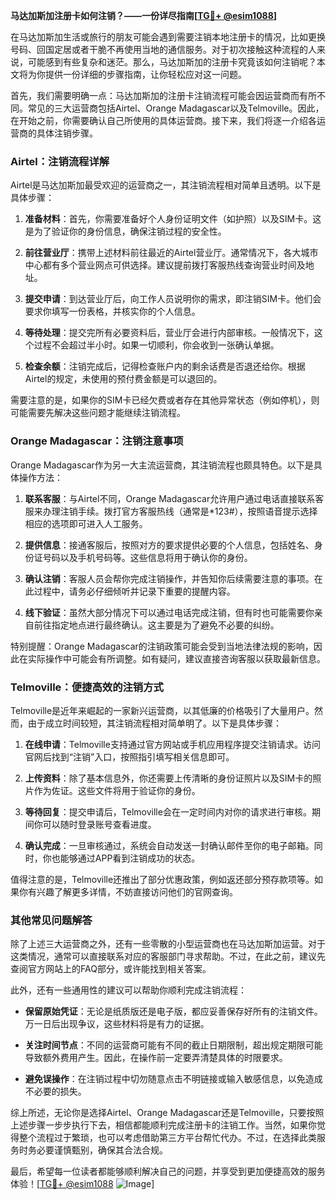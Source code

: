 **马达加斯加注册卡如何注销？——一份详尽指南[[TG💪+ @esim1088](https://t.me/s/esim1088)]**

在马达加斯加生活或旅行的朋友可能会遇到需要注销本地注册卡的情况，比如更换号码、回国定居或者干脆不再使用当地的通信服务。对于初次接触这种流程的人来说，可能感到有些复杂和迷茫。那么，马达加斯加的注册卡究竟该如何注销呢？本文将为你提供一份详细的步骤指南，让你轻松应对这一问题。

首先，我们需要明确一点：马达加斯加的注册卡注销流程可能会因运营商而有所不同。常见的三大运营商包括Airtel、Orange Madagascar以及Telmoville。因此，在开始之前，你需要确认自己所使用的具体运营商。接下来，我们将逐一介绍各运营商的具体注销步骤。

### Airtel：注销流程详解

Airtel是马达加斯加最受欢迎的运营商之一，其注销流程相对简单且透明。以下是具体步骤：

1. **准备材料**：首先，你需要准备好个人身份证明文件（如护照）以及SIM卡。这是为了验证你的身份信息，确保注销过程的安全性。
   
2. **前往营业厅**：携带上述材料前往最近的Airtel营业厅。通常情况下，各大城市中心都有多个营业网点可供选择。建议提前拨打客服热线查询营业时间及地址。

3. **提交申请**：到达营业厅后，向工作人员说明你的需求，即注销SIM卡。他们会要求你填写一份表格，并核实你的个人信息。

4. **等待处理**：提交完所有必要资料后，营业厅会进行内部审核。一般情况下，这个过程不会超过半小时。如果一切顺利，你会收到一张确认单据。

5. **检查余额**：注销完成后，记得检查账户内的剩余话费是否退还给你。根据Airtel的规定，未使用的预付费金额是可以退回的。

需要注意的是，如果你的SIM卡已经欠费或者存在其他异常状态（例如停机），则可能需要先解决这些问题才能继续注销流程。

### Orange Madagascar：注销注意事项

Orange Madagascar作为另一大主流运营商，其注销流程也颇具特色。以下是具体操作方法：

1. **联系客服**：与Airtel不同，Orange Madagascar允许用户通过电话直接联系客服来办理注销手续。拨打官方客服热线（通常是*123#），按照语音提示选择相应的选项即可进入人工服务。

2. **提供信息**：接通客服后，按照对方的要求提供必要的个人信息，包括姓名、身份证号码以及手机号码等。这些信息将用于确认你的身份。

3. **确认注销**：客服人员会帮你完成注销操作，并告知你后续需要注意的事项。在此过程中，请务必仔细倾听并记录下重要的提醒内容。

4. **线下验证**：虽然大部分情况下可以通过电话完成注销，但有时也可能需要你亲自前往指定地点进行最终确认。这主要是为了避免不必要的纠纷。

特别提醒：Orange Madagascar的注销政策可能会受到当地法律法规的影响，因此在实际操作中可能会有所调整。如有疑问，建议直接咨询客服以获取最新信息。

### Telmoville：便捷高效的注销方式

Telmoville是近年来崛起的一家新兴运营商，以其低廉的价格吸引了大量用户。然而，由于成立时间较短，其注销流程相对简单明了。以下是具体步骤：

1. **在线申请**：Telmoville支持通过官方网站或手机应用程序提交注销请求。访问官网后找到“注销”入口，按照指引填写相关信息即可。

2. **上传资料**：除了基本信息外，你还需要上传清晰的身份证照片以及SIM卡的照片作为佐证。这些文件将用于验证你的身份。

3. **等待回复**：提交申请后，Telmoville会在一定时间内对你的请求进行审核。期间你可以随时登录账号查看进度。

4. **确认完成**：一旦审核通过，系统会自动发送一封确认邮件至你的电子邮箱。同时，你也能够通过APP看到注销成功的状态。

值得注意的是，Telmoville还推出了部分优惠政策，例如返还部分预存款项等。如果你有兴趣了解更多详情，不妨直接访问他们的官网查询。

### 其他常见问题解答

除了上述三大运营商之外，还有一些零散的小型运营商也在马达加斯加运营。对于这类情况，通常可以直接联系对应的客服部门寻求帮助。不过，在此之前，建议先查阅官方网站上的FAQ部分，或许能找到相关答案。

此外，还有一些通用性的建议可以帮助你顺利完成注销流程：

- **保留原始凭证**：无论是纸质版还是电子版，都应妥善保存好所有的注销文件。万一日后出现争议，这些材料将是有力的证据。
  
- **关注时间节点**：不同的运营商可能有不同的截止日期限制，超出规定期限可能导致额外费用产生。因此，在操作前一定要弄清楚具体的时限要求。

- **避免误操作**：在注销过程中切勿随意点击不明链接或输入敏感信息，以免造成不必要的损失。

综上所述，无论你是选择Airtel、Orange Madagascar还是Telmoville，只要按照上述步骤一步步执行下去，相信都能顺利完成注册卡的注销工作。当然，如果你觉得整个流程过于繁琐，也可以考虑借助第三方平台帮忙代办。不过，在选择此类服务时务必要谨慎甄别，确保其合法合规。

最后，希望每一位读者都能够顺利解决自己的问题，并享受到更加便捷高效的服务体验！[[TG💪+ @esim1088](https://t.me/s/esim1088) ![Image](https://i.postimg.cc/4NQfJmqS/Snipaste-2025-05-13-00-14-12.png)]